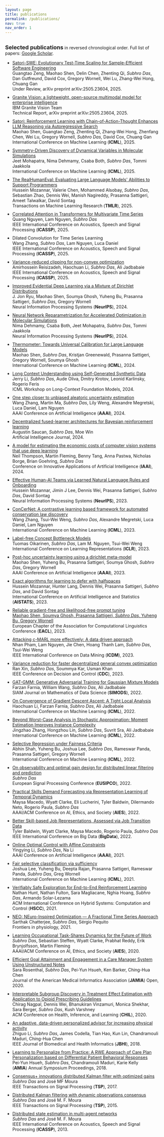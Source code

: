```yaml
---
layout: page
title: publications
permalink: /publications/
nav: true
nav_order: 1
---
```


<!-- 
<b>Recent work</b> (papers under review): 

<ul>

<li> <a href='https://openreview.net/pdf?id=EciNEiW1uq'>Long Context Understanding using Self-Generated Synthetic Data</a> <br>
Jerry Li, <i>Subhro Das</i>, Aude Oliva, Dmitry Krotov, Leonid Karlinsky, Rogerio Feris <br>
Workshop preprint, ICML Workshop on Long-Context Foundation Models, 2024. </li>

</ul>
-->

<style>
    ul li { margin-bottom: 10px; }
</style>


<p style="margin-top:8mm;"><font size="+1"><b>Selected publications</b></font> in reversed chronological order. Full list of papers: <a href='https://scholar.google.com/citations?hl=en&user=8cqcuYIAAAAJ&view_op=list_works&sortby=pubdate'>Google Scholar</a>.</p>


<!-- <b>Selected publications</b> in reversed chronological order. Full list of papers: [Google Scholar](https://scholar.google.com/citations?hl=en&user=8cqcuYIAAAAJ&view_op=list_works&sortby=pubdate). -->


<ul>

<li> <a href='https://arxiv.org/abs/2505.23604'>Satori-SWE: Evolutionary Test-Time Scaling for Sample-Efficient Software Engineering</a> <br>
Guangtao Zeng, Maohao Shen, Delin Chen, Zhenting Qi, <i>Subhro Das</i>, Dan Gutfreund, David Cox, Gregory Wornell, Wei Lu, Zhang-Wei Hong, Chuang Gan <br>
Under Review, arXiv preprint arXiv:2505.23604, 2025. </li>

<li> <a href='https://arxiv.org/abs/2502.09927'>Granite Vision: a lightweight, open-source multimodal model for enterprise intelligence</a> <br>
IBM Granite Vision Team <br>
Technical Report, arXiv preprint arXiv:2505.23604, 2025. </li>

<li> <a href='https://arxiv.org/abs/2502.02508'>Satori: Reinforcement Learning with Chain-of-Action-Thought Enhances LLM Reasoning via Autoregressive Search</a> <br>
Maohao Shen, Guangtao Zeng, Zhenting Qi, Zhang-Wei Hong, Zhenfang Chen, Wei Lu, Gregory Wornell, <i>Subhro Das</i>, David Cox, Chuang Gan <br>
International Conference on Machine Learning (<b>ICML</b>), 2025. </li>

<li> <a href='https://openreview.net/forum?id=VPHFKbhJIJ'>Symmetry-Driven Discovery of Dynamical Variables in Molecular Simulations</a> <br>
Jeet Mohapatra, Nima Dehmamy, Csaba Both, <i>Subhro Das</i>, Tommi Jaakkola <br>
International Conference on Machine Learning (<b>ICML</b>), 2025. </li>

<li> <a href='https://arxiv.org/abs/2404.02806'>The RealHumanEval: Evaluating Large Language Models' Abilities to Support Programmers</a> <br>
Hussein Mozannar, Valerie Chen, Mohammed Alsobay, <i>Subhro Das</i>, Sebastian Zhao, Dennis Wei, Manish Nagireddy, Prasanna Sattigeri, Ameet Talwalkar, David Sontag <br>
Transactions on Machine Learning Research (<b>TMLR</b>), 2025. </li>

<li> <a href='https://arxiv.org/abs/2311.11959'>Correlated Attention in Transformers for Multivariate Time Series</a> <br>
Quang Nguyen, Lam Nguyen, <i>Subhro Das</i> <br>
IEEE International Conference on Acoustics, Speech and Signal Processing (<b>ICASSP</b>), 2025. </li>

<li> Dilated Convolution for Time Series Learning <br>
Wang Zhang, <i>Subhro Das</i>, Lam Nguyen, Luca Daniel <br>
IEEE International Conference on Acoustics, Speech and Signal Processing (<b>ICASSP</b>), 2025. </li>

<li> <a href='https://arxiv.org/abs/2303.00883'>Variance-reduced clipping for non-convex optimization</a> <br>
Amirhossein Reisizadeh, Haochuan Li, <i>Subhro Das</i>, Ali Jadbabaie <br>
IEEE International Conference on Acoustics, Speech and Signal Processing (<b>ICASSP</b>), 2025. </li>

<li> <a href='https://arxiv.org/abs/2402.06160'>Improved Evidential Deep Learning via a Mixture of Dirichlet Distributions</a> <br>
J. Jon Ryu, Maohao Shen, Soumya Ghosh, Yuheng Bu, Prasanna Sattigeri, <i>Subhro Das</i>, Gregory Wornell <br>
Neural Information Processing Systems (<b>NeurIPS</b>), 2024. </li>

<li> <a href='https://openreview.net/pdf?id=FwxOHl0BEl'>Neural Network Reparametrization for Accelerated Optimization in Molecular Simulations</a> <br>
Nima Dehmamy, Csaba Both, Jeet Mohapatra, <i>Subhro Das</i>, Tommi Jaakkola <br>
Neural Information Processing Systems (<b>NeurIPS</b>), 2024. </li>

<li> <a href='https://arxiv.org/abs/2403.08819'>Thermometer: Towards Universal Calibration for Large Language Models</a> <br>
Maohao Shen, <i>Subhro Das</i>, Kristjan Greenewald, Prasanna Sattigeri, Gregory Wornell, Soumya Ghosh <br>
International Conference on Machine Learning (<b>ICML</b>), 2024. </li>

<li> <a href='https://openreview.net/pdf?id=EciNEiW1uq'>Long Context Understanding using Self-Generated Synthetic Data</a> <br>
Jerry Li, <i>Subhro Das</i>, Aude Oliva, Dmitry Krotov, Leonid Karlinsky, Rogerio Feris <br>
ICML Workshop on Long-Context Foundation Models, 2024. </li>

<li> <a href='https://ojs.aaai.org/index.php/AAAI/article/view/29627'>One step closer to unbiased aleatoric uncertainty estimation</a> <br>
Wang Zhang, Martin Ma, <i>Subhro Das</i>, Lily Weng, Alexandre Megretski, Luca Daniel, Lam Nguyen <br>
AAAI Conference on Artificial Intelligence (<b>AAAI</b>), 2024. </li>

<li> <a href='https://doi.org/10.1016/j.artint.2024.104094'>Decentralized fused-learner architectures for Bayesian reinforcement learning</a> <br>
Augustin Saucan, <i>Subhro Das</i>, Moe Win <br>
Artificial Intelligence Journal, 2024. </li>

<li> <a href='https://ojs.aaai.org/index.php/AAAI/article/view/30343'>A model for estimating the economic costs of computer vision systems that use deep learning</a> <br>
Neil Thompson, Martin Fleming, Benny Tang, Anna Pastwa, Nicholas Borge, Brian Goehring, <i>Subhro Das</i> <br>
Conference on Innovative Applications of Artificial Intelligence (<b>IAAI</b>), 2024. </li>
  
<li> <a href='https://openreview.net/forum?id=V2yFumwo5B'>Effective Human-AI Teams via Learned Natural Language Rules and Onboarding</a> <br>
Hussein Mozannar, Jimin J Lee, Dennis Wei, Prasanna Sattigeri, <i>Subhro Das</i>, David Sontag <br>
Neural Information Processing Systems (<b>NeurIPS</b>), 2023. </li>

  
<li> <a href='https://proceedings.mlr.press/v202/zhang23ao.html'>ConCerNet: A contrastive learning based framework for automated conservation law discovery</a> <br>
Wang Zhang, Tsui-Wei Weng, <i>Subhro Das</i>, Alexandre Megretski, Luca Daniel, Lam Nguyen <br>
International Conference on Machine Learning (<b>ICML</b>), 2023. </li>
  
<li> <a href='https://openreview.net/forum?id=FlCg47MNvBA'>Label-free Concept Bottleneck Models</a> <br>
Tuomas Oikarinen, <i>Subhro Das</i>, Lam M. Nguyen, Tsui-Wei Weng <br>
International Conference on Learning Representations (<b>ICLR</b>), 2023. </li>
  
<li> <a href='https://ojs.aaai.org/index.php/AAAI/article/view/26167'>Post-hoc uncertainty learning using a dirichlet meta-model</a> <br>
Maohao Shen, Yuheng Bu, Prasanna Sattigeri, Soumya Ghosh, <i>Subhro Das</i>, Gregory Wornell <br>
AAAI Conference on Artificial Intelligence (<b>AAAI</b>), 2023. </li>
  
<li> <a href='https://proceedings.mlr.press/v206/mozannar23a'>Exact algorithms for learning to defer with halfspaces</a> <br>
Hussein Mozannar, Hunter Lang, Dennis Wei, Prasanna Sattigeri, <i>Subhro Das</i>, and David Sontag <br>
International Conference on Artificial Intelligence and Statistics (<b>AISTATS</b>), 2023. </li>
  
<li> <a href='https://aclanthology.org/2023.findings-eacl.183.pdf'>Reliable gradient-free and likelihood-free prompt tuning <br>
Maohao Shen, Soumya Ghosh, Prasanna Sattigeri, <i>Subhro Das</i>, Yuheng Bu, Gregory Wornell</a> <br>
European Chapter of the Association for Computational Linguistics Conference (<b>EACL</b>), 2023. </li>
  
<li> <a href='https://arxiv.org/abs/2202.03558'>Attacking c-MARL more effectively: A data driven approach</a> <br>
Nhan Pham, Lam Nguyen, Jie Chen, Hoang Thanh Lam, <i>Subhro Das</i>, Tsui-Wei Weng <br>
IEEE International Conference on Data Mining (<b>ICDM</b>), 2023. </li>
  
<li> <a href='https://arxiv.org/abs/2110.01594'>Variance reduction for faster decentralized general convex optimization</a> <br>
Ran Xin, <i>Subhro Das</i>, Soummya Kar, Usman Khan <br>
IEEE Conference on Decision and Control (<b>CDC</b>), 2023. </li>
  
<li> <a href='https://epubs.siam.org/doi/abs/10.1137/21M1445831'>GAT-GMM: Generative Adversarial Training for Gaussian Mixture Models</a> <br>
Farzan Farnia, William Wang, <i>Subhro Das</i>, Ali Jadbabaie <br>
SIAM Journal on Mathematics of Data Science (<b>SIMODS</b>), 2022. </li>
  
<li> <a href='https://proceedings.mlr.press/v162/li22e'>On Convergence of Gradient Descent Ascent: A Tight Local Analysis</a> <br>
Haochuan Li, Farzan Farnia, <i>Subhro Das</i>, Ali Jadbabaie <br>
International Conference on Machine Learning (<b>ICML</b>), 2022. </li>
  
<li> <a href='https://proceedings.mlr.press/v162/zhang22r'>Beyond Worst-Case Analysis in Stochastic Approximation: Moment Estimation Improves Instance Complexity</a> <br>
Jingzhao Zhang, Hongzhou Lin, <i>Subhro Das</i>, Suvrit Sra, Ali Jadbabaie <br>
International Conference on Machine Learning (<b>ICML</b>), 2022. </li>
  
<li> <a href='https://proceedings.mlr.press/v162/shah22a.html'>Selective Regression under Fairness Criteria</a> <br>
Abhin Shah, Yuheng Bu, Joshua Lee, <i>Subhro Das</i>, Rameswar Panda, Prasanna Sattigeri, Gregory Wornell <br>
International Conference on Machine Learning (<b>ICML</b>), 2022. </li>

<li> <a href='https://eurasip.org/Proceedings/Eusipco/Eusipco2022/pdfs/0001846.pdf'>On observability and optimal gain design for distributed linear filtering and prediction</a> <br>
<i>Subhro Das</i><br>
European Signal Processing Conference (<b>EUSIPCO</b>), 2022. </li>

<li> <a href='https://dl.acm.org/doi/abs/10.1145/3514094.3534183'>Practical Skills Demand Forecasting via Representation Learning of Temporal Dynamics</a> <br>
Maysa Macedo, Wyatt Clarke, Eli Lucherini, Tyler Baldwin, Dilermando Neto, Rogerio Paula, <i>Subhro Das</i><br>
AAAI/ACM Conference on AI, Ethics, and Society (<b>AIES</b>), 2022. </li>


<li> <a href='https://ieeexplore.ieee.org/abstract/document/10021087'>Better Skill-based Job Representations, Assessed via Job Transition Data</a> <br>
Tyler Baldwin, Wyatt Clarke, Maysa Macedo, Rogerio Paula, <i>Subhro Das</i><br>
IEEE International Conference on Big Data (<b>BigData</b>), 2022. </li>
  
<li> <a href='https://ojs.aaai.org/index.php/AAAI/article/view/17035'>Online Optimal Control with Affine Constraints</a> <br>
Yingying Li, <i>Subhro Das</i>, Na Li <br>
AAAI Conference on Artificial Intelligence (<b>AAAI</b>), 2021. </li>
  
<li> <a href='http://proceedings.mlr.press/v139/lee21b'>Fair selective classification via sufficiency</a> <br>
Joshua Lee, Yuheng Bu, Deepta Rajan, Prasanna Sattigeri, Rameswar Panda, <i>Subhro Das</i>, Greg Wornell <br>
International Conference on Machine Learning (<b>ICML</b>), 2021. </li>
  
<li> <a href='https://dl.acm.org/doi/10.1145/3447928.3456653'>Verifiably Safe Exploration for End-to-End Reinforcement Learning</a> <br>
Nathan Hunt, Nathan Fulton, Sara Magliacane, Nghia Hoang, <i>Subhro Das</i>, Armando Solar-Lezama <br>
ACM International Conference on Hybrid Systems: Computation and Control (<b>HSCC</b>), 2021. </li>

<li> <a href='https://doi.org/10.3389/fphys.2021.724044'>NEO: NEuro-Inspired Optimization — A Fractional Time Series Approach</a> <br>
Sarthak Chatterjee, <i>Subhro Das</i>, Sérgio Pequito <br>
Frontiers in physiology, 2021. </li>
  
<li> <a href='https://dl.acm.org/doi/abs/10.1145/3375627.3375826'>Learning Occupational Task-Shares Dynamics for the Future of Work</a> <br>
<i>Subhro Das</i>, Sebastian Steffen, Wyatt Clarke, Prabhat Reddy, Erik Brynjolfsson, Martin Fleming <br>
AAAI/ACM Conference on AI, Ethics, and Society (<b>AIES</b>), 2020. </li>
  
<li> <a href='https://academic.oup.com/jamia/advance-article/doi/10.1093/jamiaopen/ooaa001/5788459'>Efficient Goal Attainment and Engagement in a Care Manager System Using Unstructured Notes</a> <br>
Sara Rosenthal, <i>Subhro Das</i>, Pei-Yun Hsueh, Ken Barker, Ching-Hua Chen <br>
Journal of the American Medical Informatics Association (<b>JAMIA</b>) Open, 2020. </li>

<li> <a href='https://dl.acm.org/doi/abs/10.1145/3368555.3384456'>Interpretable Subgroup Discovery in Treatment Effect Estimation with Application to Opioid Prescribing Guidelines</a> <br>
Chirag Nagpal, Dennis Wei, Bhanukiran Vinzamuri, Monica Shekhar, Sara Berger, <i>Subhro Das</i>, Kush Varshney <br>
ACM Conference on Health, Inference, and Learning (<b>CHIL</b>), 2020. </li>
  
<li> <a href='https://ieeexplore.ieee.org/document/8526300'>An adaptive, data-driven personalized advisor for increasing physical activity</a> <br>
Zhiguo Li, <i>Subhro Das</i>, James Codella, Tian Hao, Kun Lin, Chandramouli Maduri, Ching-Hua Chen <br>
IEEE Journal of Biomedical and Health Informatics (<b>JBHI</b>), 2018. </li>

<li> <a href='https://www.ncbi.nlm.nih.gov/pmc/articles/PMC6371321'>Learning to Personalize from Practice: A RWE Approach of Care Plan Personalization based on Differential Patient Behavioral Responses</a> <br>
Pei-Yun Hsueh, <i>Subhro Das</i>, Chandramouli Maduri, Karie Kelly <br>
(<b>AMIA</b>) Annual Symposium Proceedings, 2018. </li>
  
<li> <a href='http://ieeexplore.ieee.org/document/7590136/'>Consensus+ innovations distributed Kalman filter with optimized gains</a> <br>
<i>Subhro Das</i> and José MF Moura <br>
IEEE Transactions on Signal Processing (<b>TSP</b>), 2017. </li>
  
<li> <a href='http://ieeexplore.ieee.org/document/7088659/'>Distributed Kalman filtering with dynamic observations consensus</a> <br>
<i>Subhro Das</i> and José M. F. Moura <br>
IEEE Transactions on Signal Processing (<b>TSP</b>), 2015. </li>
  
<li> <a href='http://ieeexplore.ieee.org/document/6638460/'>Distributed state estimation in multi-agent networks</a> <br>
<i>Subhro Das</i> and José M. F. Moura <br>
IEEE International Conference on Acoustics, Speech and Signal Processing (<b>ICASSP</b>), 2013.  </li>

</ul>
